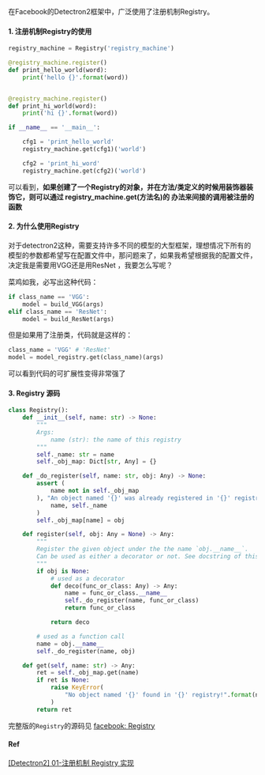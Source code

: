 在Facebook的Detectron2框架中，广泛使用了注册机制Registry。

#### 1. 注册机制Registry的使用

```python
registry_machine = Registry('registry_machine')

@registry_machine.register()
def print_hello_world(word):
    print('hello {}'.format(word))


@registry_machine.register()
def print_hi_world(word):
    print('hi {}'.format(word))

if __name__ == '__main__':

    cfg1 = 'print_hello_world'
    registry_machine.get(cfg1)('world')

    cfg2 = 'print_hi_word'
    registry_machine.get(cfg2)('world')
```

可以看到，**如果创建了一个Registry的对象，并在方法/类定义的时候用装饰器装饰它，则可以通过 registry_machine.get(方法名)的 办法来间接的调用被注册的函数**

#### 2. 为什么使用Registry

对于detectron2这种，需要支持许多不同的模型的大型框架，理想情况下所有的模型的参数都希望写在配置文件中，那问题来了，如果我希望根据我的配置文件，决定我是需要用VGG还是用ResNet ，我要怎么写呢？

菜鸡如我，必写出这种代码：

```python
if class_name == 'VGG':
    model = build_VGG(args)
elif class_name == 'ResNet':
    model = build_ResNet(args)
```

但是如果用了注册类，代码就是这样的：

```python
class_name = 'VGG' # 'ResNet'
model = model_registry.get(class_name)(args)
```

可以看到代码的可扩展性变得非常强了

#### 3. Registry 源码

```python
class Registry():
    def __init__(self, name: str) -> None:
        """
        Args:
            name (str): the name of this registry
        """
        self._name: str = name
        self._obj_map: Dict[str, Any] = {}

    def _do_register(self, name: str, obj: Any) -> None:
        assert (
            name not in self._obj_map
        ), "An object named '{}' was already registered in '{}' registry!".format(
            name, self._name
        )
        self._obj_map[name] = obj

    def register(self, obj: Any = None) -> Any:
        """
        Register the given object under the the name `obj.__name__`.
        Can be used as either a decorator or not. See docstring of this class for usage.
        """
        if obj is None:
            # used as a decorator
            def deco(func_or_class: Any) -> Any:
                name = func_or_class.__name__
                self._do_register(name, func_or_class)
                return func_or_class

            return deco

        # used as a function call
        name = obj.__name__
        self._do_register(name, obj)

    def get(self, name: str) -> Any:
        ret = self._obj_map.get(name)
        if ret is None:
            raise KeyError(
                "No object named '{}' found in '{}' registry!".format(name, self._name)
            )
        return ret
```

完整版的`Registry`的源码见 [facebook: Registry](https://github.com/facebookresearch/fvcore/blob/master/fvcore/common/registry.py)

#### Ref

[[Detectron2] 01-注册机制 Registry 实现](https://zhuanlan.zhihu.com/p/93835858)

